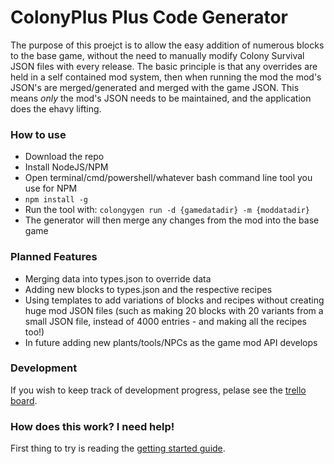 # ColonyPlus Plus Code Generator

The purpose of this proejct is to allow the easy addition of numerous blocks to the base game, without the need to manually modify Colony Survival JSON files with every release. The basic principle is that any overrides are held in a self contained mod system, then when running the mod the mod's JSON's are merged/generated and merged with the game JSON. This means *only* the mod's JSON needs to be maintained, and the application does the ehavy lifting.

### How to use

* Download the repo
* Install NodeJS/NPM
* Open terminal/cmd/powershell/whatever bash command line tool you use for NPM
* `npm install -g`
* Run the tool with: `colongygen run -d {gamedatadir} -m {moddatadir}`
* The generator will then merge any changes from the mod into the base game


### Planned Features

* Merging data into types.json to override data
* Adding new blocks to types.json and the respective recipes
* Using templates to add variations of blocks and recipes without creating huge mod JSON files (such as making 20 blocks with 20 variants from a small JSON file, instead of 4000 entries - and making all the recipes too!)
* In future adding new plants/tools/NPCs as the game mod API develops

### Development

If you wish to keep track of development progress, pelase see the [trello board](https://trello.com/b/9rnKpAbm/json-generator).

### How does this work? I need help!

First thing to try is reading the [getting started guide](getting-started.html). 